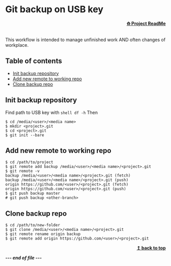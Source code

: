 <a name="top"></a>
# Git backup on USB key
<div align="right">
    <b><a href="../README.md">⟰ Project ReadMe</a></b>
</div>
<br></br>
This workflow is intended to manage unfinished work AND often changes of workplace.

## Table of contents
- [Init backup repository](#step-1)
- [Add new remote to working repo](#step-2)
- [Clone backup repo](#step-3)

<a name="step-1"></a>
## Init backup repository
Find path to USB key with ```shell df -h```
Then
```shell
$ cd /media/<user>/<media name>
$ mkdir <project>.git
$ cd <project>.git
$ git init --bare
```
<a name="step-2"></a>
## Add new remote to working repo
```shell
$ cd /path/to/project
$ git remote add backup /media/<user>/<media name>/<project>.git
$ git remote -v
backup /media/<user>/<media name>/<project>.git (fetch)
backup /media/<user>/<media name>/<project>.git (push)
origin https://github.com/<user>/<project>.git (fetch)
origin https://github.com/<user>/<project>.git (push)
$ git push backup master
# git push backup <other-branch>
```
<a name="step-3"></a>
## Clone backup repo
```shell
$ cd /path/to/new-folder
$ git clone /media/<user>/<media name>/<project>.git
$ git remote rename origin backup
$ git remote add origin https://github.com/<user>/<project>.git
```
<div align="right">
    <b><a href="#top">↥ back to top</a></b>
</div>

___--- end of file ---___
